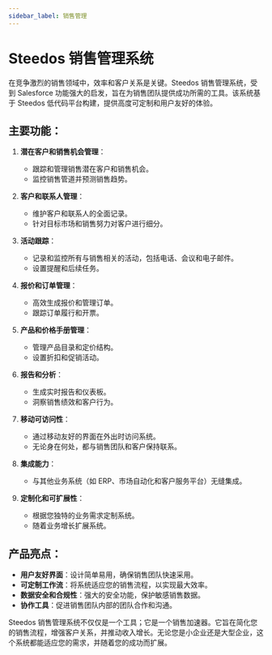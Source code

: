 ```yaml
---
sidebar_label: 销售管理
---
```


# Steedos 销售管理系统

在竞争激烈的销售领域中，效率和客户关系是关键。Steedos 销售管理系统，受到 Salesforce 功能强大的启发，旨在为销售团队提供成功所需的工具。该系统基于 Steedos 低代码平台构建，提供高度可定制和用户友好的体验。

## 主要功能：

1. **潜在客户和销售机会管理**：
   - 跟踪和管理销售潜在客户和销售机会。
   - 监控销售管道并预测销售趋势。

2. **客户和联系人管理**：
   - 维护客户和联系人的全面记录。
   - 针对目标市场和销售努力对客户进行细分。

3. **活动跟踪**：
   - 记录和监控所有与销售相关的活动，包括电话、会议和电子邮件。
   - 设置提醒和后续任务。

4. **报价和订单管理**：
   - 高效生成报价和管理订单。
   - 跟踪订单履行和开票。

5. **产品和价格手册管理**：
   - 管理产品目录和定价结构。
   - 设置折扣和促销活动。

6. **报告和分析**：
   - 生成实时报告和仪表板。
   - 洞察销售绩效和客户行为。

7. **移动可访问性**：
   - 通过移动友好的界面在外出时访问系统。
   - 无论身在何处，都与销售团队和客户保持联系。

8. **集成能力**：
   - 与其他业务系统（如 ERP、市场自动化和客户服务平台）无缝集成。

9. **定制化和可扩展性**：
   - 根据您独特的业务需求定制系统。
   - 随着业务增长扩展系统。

## 产品亮点：

- **用户友好界面**：设计简单易用，确保销售团队快速采用。
- **可定制工作流**：将系统适应您的销售流程，以实现最大效率。
- **数据安全和合规性**：强大的安全功能，保护敏感销售数据。
- **协作工具**：促进销售团队内部的团队合作和沟通。

Steedos 销售管理系统不仅仅是一个工具；它是一个销售加速器。它旨在简化您的销售流程，增强客户关系，并推动收入增长。无论您是小企业还是大型企业，这个系统都能适应您的需求，并随着您的成功而扩展。
